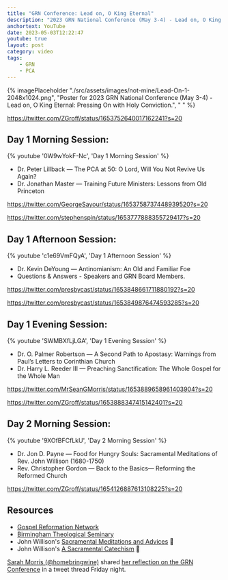 ```yaml
---
title: "GRN Conference: Lead on, O King Eternal"
description: "2023 GRN National Conference (May 3-4) - Lead on, O King Eternal: Pressing On with Holy Conviction."
anchortext: YouTube
date: 2023-05-03T12:22:47
youtube: true
layout: post
category: video
tags:
    - GRN
    - PCA
---
```


{% imagePlaceholder "./src/assets/images/not-mine/Lead-On-1-2048x1024.png", "Poster for 2023 GRN National Conference (May 3-4) - Lead on, O King Eternal: Pressing On with Holy Conviction.", " " %}

https://twitter.com/ZGroff/status/1653752640017162241?s=20

## Day 1 Morning Session:

{% youtube '0W9wYokF-Nc', 'Day 1 Morning Session' %}

- Dr. Peter Lillback — The PCA at 50: O Lord, Will You Not Revive Us Again?
- Dr. Jonathan Master — Training Future Ministers: Lessons from Old Princeton

https://twitter.com/GeorgeSayour/status/1653758737448939520?s=20

https://twitter.com/stephenspin/status/1653777888355729417?s=20

## Day 1 Afternoon Session:

{% youtube 'c1e69VmFQyA', 'Day 1 Afternoon Session' %}

- Dr. Kevin DeYoung — Antinomianism: An Old and Familiar Foe
- Questions & Answers - Speakers and GRN Board Members.

https://twitter.com/presbycast/status/1653848661711880192?s=20

https://twitter.com/presbycast/status/1653849876474593285?s=20


## Day 1 Evening Session:

{% youtube 'SWMBXfLjLGA', 'Day 1 Evening Session' %}

- Dr. O. Palmer Robertson — A Second Path to Apostasy: Warnings from Paul’s Letters to Corinthian Church
- Dr. Harry L. Reeder III — Preaching Sanctification: The Whole Gospel for the Whole Man

https://twitter.com/MrSeanGMorris/status/1653889658961403904?s=20

https://twitter.com/ZGroff/status/1653888347415142401?s=20


## Day 2 Morning Session:

{% youtube '9XOfBFCfLkU', 'Day 2 Morning Session' %}

- Dr. Jon D. Payne — Food for Hungry Souls: Sacramental Meditations of Rev. John Willison (1680-1750)
- Rev. Christopher Gordon — Back to the Basics— Reforming the Reformed Church
 
https://twitter.com/ZGroff/status/1654126887613108225?s=20

## Resources
- [Gospel Reformation Network](https://gospelreformation.net/)
- [Birmingham Theological Seminary](https://bts.education)
- John Willison's [Sacramental Meditations and Advices](https://amzn.to/3LS4Z3H) 💸
- John Willison's [A Sacramental Catechism](https://amzn.to/46jwz1X) 💸

[Sarah Morris (@homebringwine)](https://twitter.com/homebringwine) shared [her reflection on the GRN Conference](https://threadreaderapp.com/thread/1654660898600939520.html) in a tweet thread Friday night.
